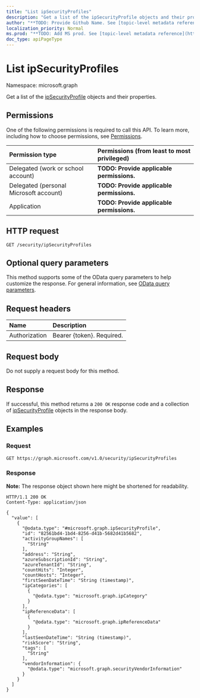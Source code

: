 ```yaml
---
title: "List ipSecurityProfiles"
description: "Get a list of the ipSecurityProfile objects and their properties."
author: "**TODO: Provide Github Name. See [topic-level metadata reference](https://msgo.azurewebsites.net/add/document/guidelines/metadata.html#topic-level-metadata)**"
localization_priority: Normal
ms.prod: "**TODO: Add MS prod. See [topic-level metadata reference](https://msgo.azurewebsites.net/add/document/guidelines/metadata.html#topic-level-metadata)**"
doc_type: apiPageType
---
```


# List ipSecurityProfiles
Namespace: microsoft.graph



Get a list of the [ipSecurityProfile](../resources/ipsecurityprofile.md) objects and their properties.

## Permissions
One of the following permissions is required to call this API. To learn more, including how to choose permissions, see [Permissions](/graph/permissions-reference).

|Permission type|Permissions (from least to most privileged)|
|:---|:---|
|Delegated (work or school account)|**TODO: Provide applicable permissions.**|
|Delegated (personal Microsoft account)|**TODO: Provide applicable permissions.**|
|Application|**TODO: Provide applicable permissions.**|

## HTTP request

<!-- {
  "blockType": "ignored"
}
-->
``` http
GET /security/ipSecurityProfiles
```

## Optional query parameters
This method supports some of the OData query parameters to help customize the response. For general information, see [OData query parameters](/graph/query-parameters).

## Request headers
|Name|Description|
|:---|:---|
|Authorization|Bearer {token}. Required.|

## Request body
Do not supply a request body for this method.

## Response

If successful, this method returns a `200 OK` response code and a collection of [ipSecurityProfile](../resources/ipsecurityprofile.md) objects in the response body.

## Examples

### Request
<!-- {
  "blockType": "request",
  "name": "list_ipsecurityprofile"
}
-->
``` http
GET https://graph.microsoft.com/v1.0/security/ipSecurityProfiles
```


### Response
**Note:** The response object shown here might be shortened for readability.
<!-- {
  "blockType": "response",
  "truncated": true,
  "@odata.type": "Collection(microsoft.graph.ipSecurityProfile)"
}
-->
``` http
HTTP/1.1 200 OK
Content-Type: application/json

{
  "value": [
    {
      "@odata.type": "#microsoft.graph.ipSecurityProfile",
      "id": "82561bd4-1bd4-8256-d41b-5682d41b5682",
      "activityGroupNames": [
        "String"
      ],
      "address": "String",
      "azureSubscriptionId": "String",
      "azureTenantId": "String",
      "countHits": "Integer",
      "countHosts": "Integer",
      "firstSeenDateTime": "String (timestamp)",
      "ipCategories": [
        {
          "@odata.type": "microsoft.graph.ipCategory"
        }
      ],
      "ipReferenceData": [
        {
          "@odata.type": "microsoft.graph.ipReferenceData"
        }
      ],
      "lastSeenDateTime": "String (timestamp)",
      "riskScore": "String",
      "tags": [
        "String"
      ],
      "vendorInformation": {
        "@odata.type": "microsoft.graph.securityVendorInformation"
      }
    }
  ]
}
```

